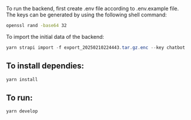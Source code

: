 To run the backend, first create .env file according to .env.example file.\
The keys can be generated by using the following shell command:
```bash
openssl rand -base64 32
```
To import the initial data of the backend:
```powershell
yarn strapi import -f export_20250210224443.tar.gz.enc --key chatbot
```

## To install dependies:
```powershell
yarn install
```

## To run:
```powershell
yarn develop
```
